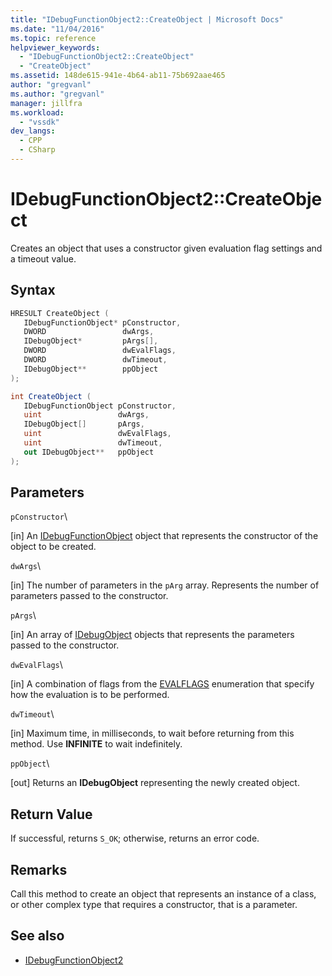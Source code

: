 ```yaml
---
title: "IDebugFunctionObject2::CreateObject | Microsoft Docs"
ms.date: "11/04/2016"
ms.topic: reference
helpviewer_keywords:
  - "IDebugFunctionObject2::CreateObject"
  - "CreateObject"
ms.assetid: 148de615-941e-4b64-ab11-75b692aae465
author: "gregvanl"
ms.author: "gregvanl"
manager: jillfra
ms.workload:
  - "vssdk"
dev_langs:
  - CPP
  - CSharp
---
```

# IDebugFunctionObject2::CreateObject
Creates an object that uses a constructor given evaluation flag settings and a timeout value.

## Syntax

```cpp
HRESULT CreateObject (
   IDebugFunctionObject* pConstructor,
   DWORD                 dwArgs,
   IDebugObject*         pArgs[],
   DWORD                 dwEvalFlags,
   DWORD                 dwTimeout,
   IDebugObject**        ppObject
);
```

```csharp
int CreateObject (
   IDebugFunctionObject pConstructor,
   uint                 dwArgs,
   IDebugObject[]       pArgs,
   uint                 dwEvalFlags,
   uint                 dwTimeout,
   out IDebugObject**   ppObject
);
```

## Parameters
 `pConstructor`\

 [in] An [IDebugFunctionObject](../../../extensibility/debugger/reference/idebugfunctionobject.md) object that represents the constructor of the object to be created.

 `dwArgs`\

 [in] The number of parameters in the `pArg` array. Represents the number of parameters passed to the constructor.

 `pArgs`\

 [in] An array of [IDebugObject](../../../extensibility/debugger/reference/idebugobject.md) objects that represents the parameters passed to the constructor.

 `dwEvalFlags`\

 [in] A combination of flags from the [EVALFLAGS](../../../extensibility/debugger/reference/evalflags.md) enumeration that specify how the evaluation is to be performed.

 `dwTimeout`\

 [in] Maximum time, in milliseconds, to wait before returning from this method. Use **INFINITE** to wait indefinitely.

 `ppObject`\

 [out] Returns an **IDebugObject** representing the newly created object.

## Return Value
 If successful, returns `S_OK`; otherwise, returns an error code.

## Remarks
 Call this method to create an object that represents an instance of a class, or other complex type that requires a constructor, that is a parameter.

## See also
- [IDebugFunctionObject2](../../../extensibility/debugger/reference/idebugfunctionobject2.md)